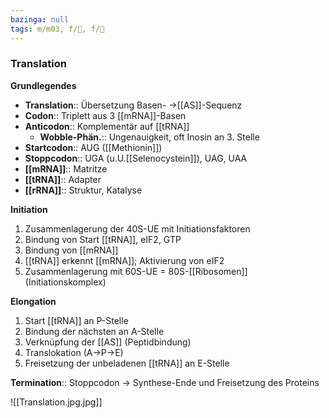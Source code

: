 ```yaml
---
bazinga: null
tags: m/m03, f/🧪, f/🧬
---
```

### Translation
**Grundlegendes**

- **Translation**:: Übersetzung Basen- →[[AS]]-Sequenz
- **Codon**:: Triplett aus 3 [[mRNA]]-Basen
- **Anticodon**:: Komplementär auf [[tRNA]]
    - **Wobble-Phän.**:: Ungenauigkeit, oft Inosin an 3. Stelle
- **Startcodon**:: AUG ([[Methionin]])
- **Stoppcodon**:: UGA (u.U.[[Selenocystein]]), UAG, UAA
- **[[mRNA]]**:: Matritze
- **[[tRNA]]**:: Adapter
- **[[rRNA]]**:: Struktur, Katalyse

**Initiation**

1. Zusammenlagerung der 40S-UE mit Initiationsfaktoren
2. Bindung von Start [[tRNA]], eIF2, GTP
3. Bindung von [[mRNA]]
4. [[tRNA]] erkennt [[mRNA]]; Aktivierung von eIF2
5. Zusammenlagerung mit 60S-UE = 80S-[[Ribosomen]] (Initiationskomplex)

**Elongation**

1. Start [[tRNA]] an P-Stelle
2. Bindung der nächsten an A-Stelle
3. Verknüpfung der [[AS]] (Peptidbindung)
4. Translokation (A→P→E)
5. Freisetzung der unbeladenen [[tRNA]] an E-Stelle

**Termination**:: Stoppcodon → Synthese-Ende und Freisetzung des Proteins


![[Translation.jpg.jpg]]

